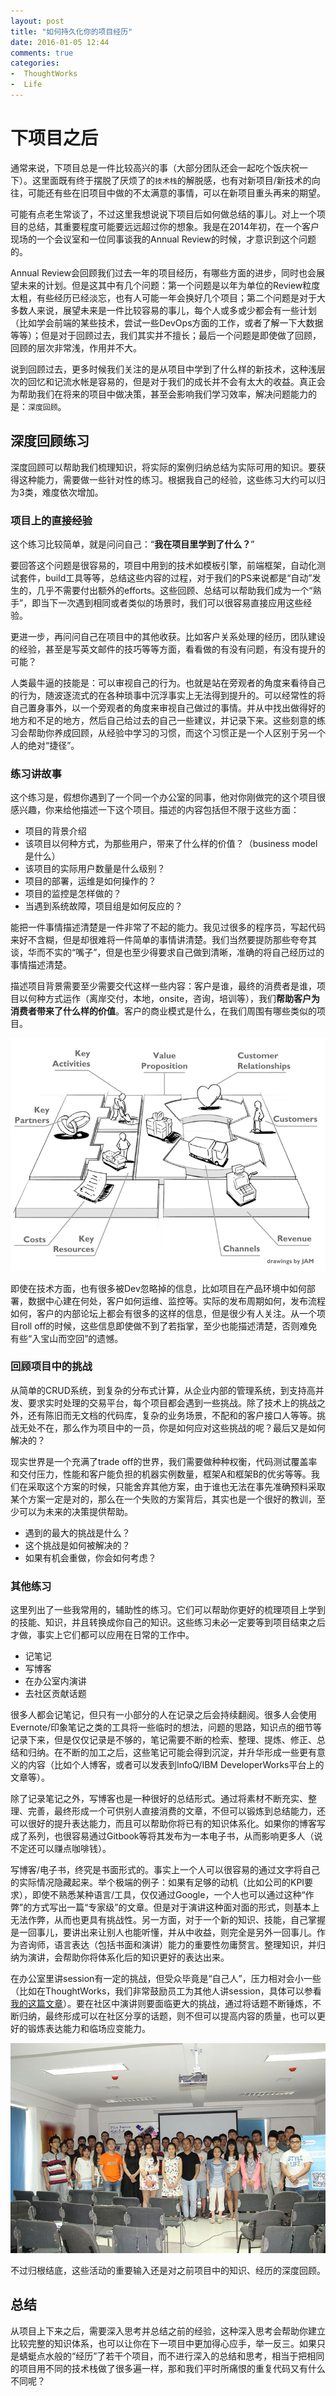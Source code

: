```yaml
---
layout: post
title: "如何持久化你的项目经历"
date: 2016-01-05 12:44
comments: true
categories: 
-  ThoughtWorks
-  Life
---
```

# 下项目之后

通常来说，下项目总是一件比较高兴的事（大部分团队还会一起吃个饭庆祝一下）。这里面既有终于摆脱了厌烦了的`技术栈`的解脱感，也有对新项目/新技术的向往，可能还有些在旧项目中做的不太满意的事情，可以在新项目重头再来的期望。

可能有点老生常谈了，不过这里我想说说下项目后如何做总结的事儿。对上一个项目的总结，其重要程度可能要远远超过你的想象。我是在2014年初，在一个客户现场的一个会议室和一位同事谈我的Annual Review的时候，才意识到这个问题的。

Annual Review会回顾我们过去一年的项目经历，有哪些方面的进步，同时也会展望未来的计划。但是这其中有几个问题：第一个问题是以年为单位的Review粒度太粗，有些经历已经淡忘，也有人可能一年会换好几个项目；第二个问题是对于大多数人来说，展望未来是一件比较容易的事儿，每个人或多或少都会有一些计划（比如学会前端的某些技术，尝试一些DevOps方面的工作，或者了解一下大数据等等）；但是对于回顾过去，我们其实并不擅长；最后一个问题是即使做了回顾，回顾的层次非常浅，作用并不大。

说到回顾过去，更多时候我们关注的是从项目中学到了什么样的新技术，这种浅层次的回忆和记流水帐是容易的，但是对于我们的成长并不会有太大的收益。真正会为帮助我们在将来的项目中做决策，甚至会影响我们学习效率，解决问题能力的是：`深度回顾`。

## 深度回顾练习

深度回顾可以帮助我们梳理知识，将实际的案例归纳总结为实际可用的知识。要获得这种能力，需要做一些针对性的练习。根据我自己的经验，这些练习大约可以归为3类，难度依次增加。

### 项目上的直接经验

这个练习比较简单，就是问问自己：“**我在项目里学到了什么？**”

要回答这个问题是很容易的，项目中用到的技术如模板引擎，前端框架，自动化测试套件，build工具等等，总结这些内容的过程，对于我们的PS来说都是“自动”发生的，几乎不需要付出额外的efforts。这些回顾、总结可以帮助我们成为一个“熟手”，即当下一次遇到相同或者类似的场景时，我们可以很容易直接应用这些经验。

更进一步，再问问自己在项目中的其他收获。比如客户关系处理的经历，团队建设的经验，甚至是写英文邮件的技巧等等方面，看看做的有没有问题，有没有提升的可能？

人类最牛逼的技能是：可以审视自己的行为。也就是站在旁观者的角度来看待自己的行为，随波逐流式的在各种琐事中沉浮事实上无法得到提升的。可以经常性的将自己置身事外，以一个旁观者的角度来审视自己做过的事情。并从中找出做得好的地方和不足的地方，然后自己给过去的自己一些建议，并记录下来。这些刻意的练习会帮助你养成回顾，从经验中学习的习惯，而这个习惯正是一个人区别于另一个人的绝对“捷径”。

### 练习讲故事

这个练习是，假想你遇到了一个同一个办公室的同事，他对你刚做完的这个项目很感兴趣，你来给他描述一下这个项目。描述的内容包括但不限于这些方面：

-  项目的背景介绍
-  该项目以何种方式，为那些用户，带来了什么样的价值？（business model是什么）
-  该项目的实际用户数量是什么级别？
-  项目的部署，运维是如何操作的？
-  项目的监控是怎样做的？
-  当遇到系统故障，项目组是如何反应的？

能把一件事情描述清楚是一件非常了不起的能力。我见过很多的程序员，写起代码来好不含糊，但是却很难将一件简单的事情讲清楚。我们当然要提防那些夸夸其谈，华而不实的“嘴子”，但是也至少得要求自己做到清晰，准确的将自己经历过的事情描述清楚。

描述项目背景需要至少需要交代这样一些内容：客户是谁，最终的消费者是谁，项目以何种方式运作（离岸交付，本地，onsite，咨询，培训等），我们**帮助客户为消费者带来了什么样的价值**。客户的商业模式是什么，在我们周围有哪些类似的项目。

![business canvas](/images/2016/01/bmcanvas-basic-model-resized.jpg)

即使在技术方面，也有很多被Dev忽略掉的信息，比如项目在产品环境中如何部署，数据中心建在何处，客户如何运维、监控等。实际的发布周期如何，发布流程如何，客户的内部论坛上都会有很多的这样的信息，但是很少有人关注。从一个项目roll off的时候，这些信息即使做不到了若指掌，至少也能描述清楚，否则难免有些“入宝山而空回”的遗憾。

### 回顾项目中的挑战

从简单的CRUD系统，到复杂的分布式计算，从企业内部的管理系统，到支持高并发、要求实时处理的交易平台，每个项目都会遇到一些挑战。除了技术上的挑战之外，还有陈旧而无文档的代码库，复杂的业务场景，不配和的客户接口人等等。挑战无处不在，那么作为项目中的一员，你是如何应对这些挑战的呢？最后又是如何解决的？

现实世界是一个充满了trade off的世界，我们需要做种种权衡，代码测试覆盖率和交付压力，性能和客户能负担的机器实例数量，框架A和框架B的优劣等等。我们在采取这个方案的时候，只能舍弃其他方案，由于谁也无法在事先准确预料采取某个方案一定是对的，那么在一个失败的方案背后，其实也是一个很好的教训，至少可以为未来的决策提供帮助。

-  遇到的最大的挑战是什么？
-  这个挑战是如何被解决的？
-  如果有机会重做，你会如何考虑？

### 其他练习

这里列出了一些我常用的，辅助性的练习。它们可以帮助你更好的梳理项目上学到的技能、知识，并且转换成你自己的知识。这些练习未必一定要等到项目结束之后才做，事实上它们都可以应用在日常的工作中。

-  记笔记
-  写博客
-  在办公室内演讲
-  去社区贡献话题

很多人都会记笔记，但只有一小部分的人在记录之后会持续翻阅。很多人会使用Evernote/印象笔记之类的工具将一些临时的想法，问题的思路，知识点的细节等记录下来，但是仅仅记录是不够的，笔记需要不断的检索、整理、提炼、修正、总结和归纳。在不断的加工之后，这些笔记可能会得到沉淀，并升华形成一些更有意义的内容（比如个人博客，或者可以发表到InfoQ/IBM DeveloperWorks平台上的文章等）。

除了记录笔记之外，写博客也是一种很好的总结形式。通过将素材不断充实、整理、完善，最终形成一个可供别人直接消费的文章，不但可以锻炼到总结能力，还可以很好的提升表达能力，而且可以帮助你将已有的知识体系化。如果你的博客写成了系列，也很容易通过Gitbook等将其发布为一本电子书，从而影响更多人（说不定还可以赚点咖啡钱）。

写博客/电子书，终究是书面形式的。事实上一个人可以很容易的通过文字将自己的实际情况隐藏起来。举个极端的例子：如果有足够的动机（比如公司的KPI要求），即使不熟悉某种语言/工具，仅仅通过Google，一个人也可以通过这种“作弊”的方式写出一篇“专家级”的文章。但是对于演讲这种面对面的形式，则基本上无法作弊，从而也更具有挑战性。另一方面，对于一个新的知识、技能，自己掌握是一回事儿，要讲出来让别人也能听懂，并从中收益，则完全是另外一回事儿。作为咨询师，语言表达（包括书面和演讲）能力的重要性勿庸赘言。整理知识，并归纳为演讲，会帮助你将体系化后的知识更好的表达出来。

在办公室里讲session有一定的挑战，但受众毕竟是“自己人”，压力相对会小一些（比如在ThoughtWorks，我们非常鼓励员工为其他人讲session，具体可以参看[我的这篇文章](http://icodeit.org/2015/01/how-we-do-training-in-thoughtworks/)）。要在社区中演讲则要面临更大的挑战，通过将话题不断锤炼，不断归纳，最终形成可以在社区分享的话题，则不但可以提高内容的质量，也可以更好的锻炼表达能力和临场应变能力。

![xian community](/images/2016/01/xian-resized.jpg)

不过归根结底，这些活动的重要输入还是对之前项目中的知识、经历的深度回顾。

## 总结

从项目上下来之后，需要深入思考并总结之前的经验，这种深入思考会帮助你建立比较完整的知识体系，也可以让你在下一项目中更加得心应手，举一反三。如果只是蜻蜓点水般的“经历”了若干个项目，而不进行深入的总结和思考，相当于把相同的项目用不同的技术栈做了很多遍一样，那和我们平时所痛恨的重复代码又有什么不同呢？
